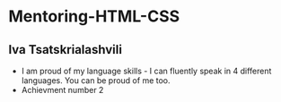 # Mentoring-HTML-CSS
## Iva Tsatskrialashvili

- I am proud of my language skills - I can fluently speak in 4 different languages. You can be proud of me too.
- Achievment number 2 


